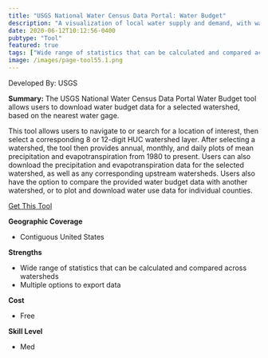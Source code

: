 ```yaml
---
title: "USGS National Water Census Data Portal: Water Budget"
description: "A visualization of local water supply and demand, with water use and availability statistics summarized by HUC and by county."
date: 2020-06-12T10:12:56-0400
pubtype: "Tool"
featured: true
tags: ["Wide range of statistics that can be calculated and compared across watersheds", "Multiple options to export data"]
image: /images/page-tool55.1.png
---
```

Developed By: USGS

**Summary:** The USGS National Water Census Data Portal Water Budget tool allows users to download water budget data for a selected watershed, based on the nearest water gage. 

This tool allows users to navigate to or search for a location of interest, then select a corresponding 8 or 12-digit HUC watershed layer. After selecting a watershed, the tool then  provides annual, monthly, and daily plots of mean precipitation and evapotranspiration from 1980 to present. Users can also download the precipitation and evapotranspiration data for the selected watershed, as well as any corresponding upstream watersheds. Users also have the option to compare the provided water budget data with another watershed, or to plot and download water use data for individual counties.

<a href="https://cida.usgs.gov/nwc/#!waterbudget" target="_blank">Get This Tool</a>

__**Geographic Coverage**__
- Contiguous United States

__**Strengths**__
-  Wide range of statistics that can be calculated and compared across watersheds
-   Multiple options to export data

__**Cost**__
- Free

__**Skill Level**__
- Med
